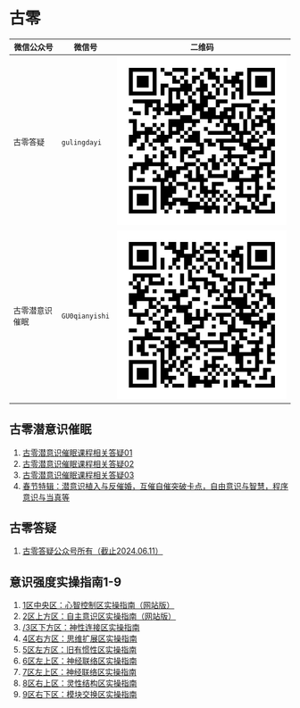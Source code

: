 # 古零

| 微信公众号     | 微信号           | 二维码                                                      |
| -------------- | ---------------- | ----------------------------------------------------------- |
| 古零答疑       | `gulingdayi`   | ![“古零答疑”微信公众号](/images/wechat/古零答疑.jpeg)       |
| 古零潜意识催眠 | `GU0qianyishi` | ![“古零答疑”微信公众号](/images/wechat/古零潜意识催眠.jpeg) |

## 古零潜意识催眠

1. [古零潜意识催眠课程相关答疑01](./docs/古零潜意识催眠/古零潜意识催眠课程相关答疑01.md)
1. [古零潜意识催眠课程相关答疑02](./docs/古零潜意识催眠/古零潜意识催眠课程相关答疑02.md)
1. [古零潜意识催眠课程相关答疑03](./docs/古零潜意识催眠/古零潜意识催眠课程相关答疑03.md)
1. [春节特辑：潜意识植入与反催婚，互催自催突破卡点，自由意识与智慧，程序意识与当真等](./docs/古零潜意识催眠/春节特辑：潜意识植入与反催婚，互催自催突破卡点，自由意识与智慧，程序意识与当真等.md)

## 古零答疑

1. [古零答疑公众号所有（截止2024.06.11）](./docs/古零答疑/古零答疑公众号所有（截止2024.06.11）.md)

## 意识强度实操指南1-9

1. [1区中央区：心智控制区实操指南（网站版）](./docs/意识强度实操指南1-9/1区中央区：心智控制区实操指南（网站版）.md)
1. [2区上方区：自主意识区实操指南（网站版）](./docs/意识强度实操指南1-9/2区上方区：自主意识区实操指南（网站版）.md)
1. [/3区下方区：神性连接区实操指南](./docs/意识强度实操指南1-9/3区下方区：神性连接区实操指南.md)
1. [4区右方区：思维扩展区实操指南](./docs/意识强度实操指南1-9/4区右方区：思维扩展区实操指南.md)
1. [5区左方区：旧有惯性区实操指南](./docs/意识强度实操指南1-9/5区左方区：旧有惯性区实操指南.md)
1. [6区左上区：神经联络区实操指南](./docs/意识强度实操指南1-9/6区左上区：神经联络区实操指南.md)
1. [7区左上区：神经联络区实操指南](./docs/意识强度实操指南1-9/7区左上区：神经联络区实操指南.md)
1. [8区右上区：灵性结构区实操指南](./docs/意识强度实操指南1-9/8区右上区：灵性结构区实操指南.md)
1. [9区右下区：模块交换区实操指南](./docs/意识强度实操指南1-9/9区右下区：模块交换区实操指南.md)